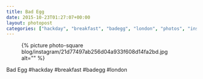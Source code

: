 ```yaml
---
title: Bad Egg
date: 2015-10-23T01:27:07+00:00
layout: photopost
categories: ["hackday", "breakfast", "badegg", "london", "photos", "instagram"]
---
```


<figure class="photo photo--square">
  {% picture photo-square blog/instagram/21d77497ab256d04a933f608d14fa2bd.jpg alt="" %}
</figure>

Bad Egg
#hackday #breakfast #badegg #london
